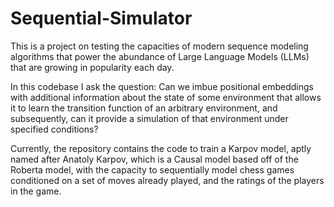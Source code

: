 # Sequential-Simulator

This is a project on testing the capacities of modern sequence modeling algorithms that power the abundance of Large Language Models (LLMs) that are growing in popularity each day.

In this codebase I ask the question: Can we imbue positional embeddings with additional information about the state of some environment that allows it to learn the transition function of an arbitrary environment, and subsequently, can it provide a simulation of that environment under specified conditions?

Currently, the repository contains the code to train a Karpov model, aptly named after Anatoly Karpov, which is a Causal model based off of the Roberta model, with the capacity to sequentially model chess games conditioned on a set of moves already played, and the ratings of the players in the game.